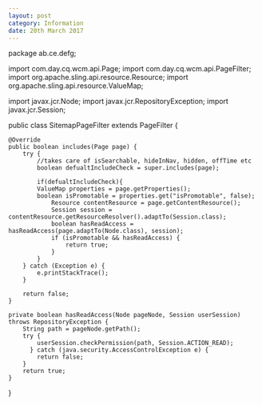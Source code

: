 ```yaml
---
layout: post
category: Information
date: 20th March 2017
---
```

package ab.ce.defg;

import com.day.cq.wcm.api.Page;
import com.day.cq.wcm.api.PageFilter;
import org.apache.sling.api.resource.Resource;
import org.apache.sling.api.resource.ValueMap;

import javax.jcr.Node;
import javax.jcr.RepositoryException;
import javax.jcr.Session;


public class SitemapPageFilter extends PageFilter {

    @Override
    public boolean includes(Page page) {
        try {
            //takes care of isSearchable, hideInNav, hidden, offTime etc
            boolean defualtIncludeCheck = super.includes(page);

            if(defualtIncludeCheck){
            ValueMap properties = page.getProperties();
            boolean isPromotable = properties.get("isPromotable", false);
                Resource contentResource = page.getContentResource();
                Session session = contentResource.getResourceResolver().adaptTo(Session.class);
                boolean hasReadAccess = hasReadAccess(page.adaptTo(Node.class), session);
                if (isPromotable && hasReadAccess) {
                    return true;
                }
            }
        } catch (Exception e) {
            e.printStackTrace();
        }

        return false;
    }

    private boolean hasReadAccess(Node pageNode, Session userSession) throws RepositoryException {
        String path = pageNode.getPath();
        try {
            userSession.checkPermission(path, Session.ACTION_READ);
          } catch (java.security.AccessControlException e) {
            return false;
        }
        return true;
    }

}
